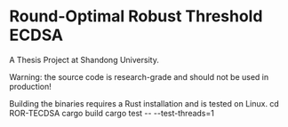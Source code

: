 # Round-Optimal Robust Threshold ECDSA

A Thesis Project at Shandong University.

Warning: the source code is research-grade and should not be used in production!

Building the binaries requires a Rust installation and is tested on Linux.
  cd ROR-TECDSA
  cargo build
  cargo test -- --test-threads=1
